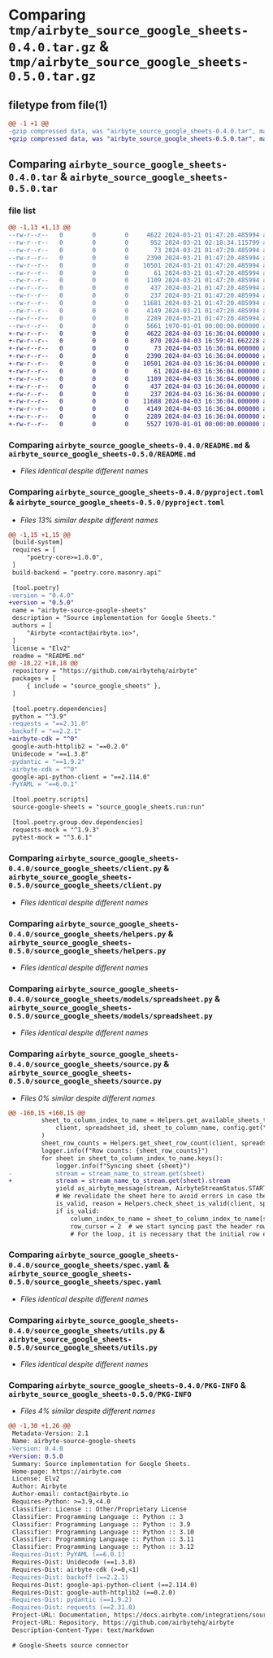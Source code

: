 # Comparing `tmp/airbyte_source_google_sheets-0.4.0.tar.gz` & `tmp/airbyte_source_google_sheets-0.5.0.tar.gz`

## filetype from file(1)

```diff
@@ -1 +1 @@
-gzip compressed data, was "airbyte_source_google_sheets-0.4.0.tar", max compression
+gzip compressed data, was "airbyte_source_google_sheets-0.5.0.tar", max compression
```

## Comparing `airbyte_source_google_sheets-0.4.0.tar` & `airbyte_source_google_sheets-0.5.0.tar`

### file list

```diff
@@ -1,13 +1,13 @@
--rw-r--r--   0        0        0     4622 2024-03-21 01:47:20.485994 airbyte_source_google_sheets-0.4.0/README.md
--rw-r--r--   0        0        0      952 2024-03-21 02:18:34.115799 airbyte_source_google_sheets-0.4.0/pyproject.toml
--rw-r--r--   0        0        0       73 2024-03-21 01:47:20.485994 airbyte_source_google_sheets-0.4.0/source_google_sheets/__init__.py
--rw-r--r--   0        0        0     2390 2024-03-21 01:47:20.485994 airbyte_source_google_sheets-0.4.0/source_google_sheets/client.py
--rw-r--r--   0        0        0    10501 2024-03-21 01:47:20.485994 airbyte_source_google_sheets-0.4.0/source_google_sheets/helpers.py
--rw-r--r--   0        0        0       61 2024-03-21 01:47:20.485994 airbyte_source_google_sheets-0.4.0/source_google_sheets/models/__init__.py
--rw-r--r--   0        0        0     1109 2024-03-21 01:47:20.485994 airbyte_source_google_sheets-0.4.0/source_google_sheets/models/spreadsheet.py
--rw-r--r--   0        0        0      437 2024-03-21 01:47:20.485994 airbyte_source_google_sheets-0.4.0/source_google_sheets/models/spreadsheet_values.py
--rw-r--r--   0        0        0      237 2024-03-21 01:47:20.485994 airbyte_source_google_sheets-0.4.0/source_google_sheets/run.py
--rw-r--r--   0        0        0    11681 2024-03-21 01:47:20.485994 airbyte_source_google_sheets-0.4.0/source_google_sheets/source.py
--rw-r--r--   0        0        0     4149 2024-03-21 01:47:20.485994 airbyte_source_google_sheets-0.4.0/source_google_sheets/spec.yaml
--rw-r--r--   0        0        0     2289 2024-03-21 01:47:20.485994 airbyte_source_google_sheets-0.4.0/source_google_sheets/utils.py
--rw-r--r--   0        0        0     5661 1970-01-01 00:00:00.000000 airbyte_source_google_sheets-0.4.0/PKG-INFO
+-rw-r--r--   0        0        0     4622 2024-04-03 16:36:04.000000 airbyte_source_google_sheets-0.5.0/README.md
+-rw-r--r--   0        0        0      870 2024-04-03 16:59:41.662228 airbyte_source_google_sheets-0.5.0/pyproject.toml
+-rw-r--r--   0        0        0       73 2024-04-03 16:36:04.000000 airbyte_source_google_sheets-0.5.0/source_google_sheets/__init__.py
+-rw-r--r--   0        0        0     2390 2024-04-03 16:36:04.000000 airbyte_source_google_sheets-0.5.0/source_google_sheets/client.py
+-rw-r--r--   0        0        0    10501 2024-04-03 16:36:04.000000 airbyte_source_google_sheets-0.5.0/source_google_sheets/helpers.py
+-rw-r--r--   0        0        0       61 2024-04-03 16:36:04.000000 airbyte_source_google_sheets-0.5.0/source_google_sheets/models/__init__.py
+-rw-r--r--   0        0        0     1109 2024-04-03 16:36:04.000000 airbyte_source_google_sheets-0.5.0/source_google_sheets/models/spreadsheet.py
+-rw-r--r--   0        0        0      437 2024-04-03 16:36:04.000000 airbyte_source_google_sheets-0.5.0/source_google_sheets/models/spreadsheet_values.py
+-rw-r--r--   0        0        0      237 2024-04-03 16:36:04.000000 airbyte_source_google_sheets-0.5.0/source_google_sheets/run.py
+-rw-r--r--   0        0        0    11688 2024-04-03 16:36:04.000000 airbyte_source_google_sheets-0.5.0/source_google_sheets/source.py
+-rw-r--r--   0        0        0     4149 2024-04-03 16:36:04.000000 airbyte_source_google_sheets-0.5.0/source_google_sheets/spec.yaml
+-rw-r--r--   0        0        0     2289 2024-04-03 16:36:04.000000 airbyte_source_google_sheets-0.5.0/source_google_sheets/utils.py
+-rw-r--r--   0        0        0     5527 1970-01-01 00:00:00.000000 airbyte_source_google_sheets-0.5.0/PKG-INFO
```

### Comparing `airbyte_source_google_sheets-0.4.0/README.md` & `airbyte_source_google_sheets-0.5.0/README.md`

 * *Files identical despite different names*

### Comparing `airbyte_source_google_sheets-0.4.0/pyproject.toml` & `airbyte_source_google_sheets-0.5.0/pyproject.toml`

 * *Files 13% similar despite different names*

```diff
@@ -1,15 +1,15 @@
 [build-system]
 requires = [
     "poetry-core>=1.0.0",
 ]
 build-backend = "poetry.core.masonry.api"
 
 [tool.poetry]
-version = "0.4.0"
+version = "0.5.0"
 name = "airbyte-source-google-sheets"
 description = "Source implementation for Google Sheets."
 authors = [
     "Airbyte <contact@airbyte.io>",
 ]
 license = "Elv2"
 readme = "README.md"
@@ -18,22 +18,18 @@
 repository = "https://github.com/airbytehq/airbyte"
 packages = [
     { include = "source_google_sheets" },
 ]
 
 [tool.poetry.dependencies]
 python = "^3.9"
-requests = "==2.31.0"
-backoff = "==2.2.1"
+airbyte-cdk = "^0"
 google-auth-httplib2 = "==0.2.0"
 Unidecode = "==1.3.8"
-pydantic = "==1.9.2"
-airbyte-cdk = "^0"
 google-api-python-client = "==2.114.0"
-PyYAML = "==6.0.1"
 
 [tool.poetry.scripts]
 source-google-sheets = "source_google_sheets.run:run"
 
 [tool.poetry.group.dev.dependencies]
 requests-mock = "^1.9.3"
 pytest-mock = "^3.6.1"
```

### Comparing `airbyte_source_google_sheets-0.4.0/source_google_sheets/client.py` & `airbyte_source_google_sheets-0.5.0/source_google_sheets/client.py`

 * *Files identical despite different names*

### Comparing `airbyte_source_google_sheets-0.4.0/source_google_sheets/helpers.py` & `airbyte_source_google_sheets-0.5.0/source_google_sheets/helpers.py`

 * *Files identical despite different names*

### Comparing `airbyte_source_google_sheets-0.4.0/source_google_sheets/models/spreadsheet.py` & `airbyte_source_google_sheets-0.5.0/source_google_sheets/models/spreadsheet.py`

 * *Files identical despite different names*

### Comparing `airbyte_source_google_sheets-0.4.0/source_google_sheets/source.py` & `airbyte_source_google_sheets-0.5.0/source_google_sheets/source.py`

 * *Files 0% similar despite different names*

```diff
@@ -160,15 +160,15 @@
         sheet_to_column_index_to_name = Helpers.get_available_sheets_to_column_index_to_name(
             client, spreadsheet_id, sheet_to_column_name, config.get("names_conversion")
         )
         sheet_row_counts = Helpers.get_sheet_row_count(client, spreadsheet_id)
         logger.info(f"Row counts: {sheet_row_counts}")
         for sheet in sheet_to_column_index_to_name.keys():
             logger.info(f"Syncing sheet {sheet}")
-            stream = stream_name_to_stream.get(sheet)
+            stream = stream_name_to_stream.get(sheet).stream
             yield as_airbyte_message(stream, AirbyteStreamStatus.STARTED)
             # We revalidate the sheet here to avoid errors in case the sheet was changed after the sync started
             is_valid, reason = Helpers.check_sheet_is_valid(client, spreadsheet_id, sheet)
             if is_valid:
                 column_index_to_name = sheet_to_column_index_to_name[sheet]
                 row_cursor = 2  # we start syncing past the header row
                 # For the loop, it is necessary that the initial row exists when we send a request to the API,
```

### Comparing `airbyte_source_google_sheets-0.4.0/source_google_sheets/spec.yaml` & `airbyte_source_google_sheets-0.5.0/source_google_sheets/spec.yaml`

 * *Files identical despite different names*

### Comparing `airbyte_source_google_sheets-0.4.0/source_google_sheets/utils.py` & `airbyte_source_google_sheets-0.5.0/source_google_sheets/utils.py`

 * *Files identical despite different names*

### Comparing `airbyte_source_google_sheets-0.4.0/PKG-INFO` & `airbyte_source_google_sheets-0.5.0/PKG-INFO`

 * *Files 4% similar despite different names*

```diff
@@ -1,30 +1,26 @@
 Metadata-Version: 2.1
 Name: airbyte-source-google-sheets
-Version: 0.4.0
+Version: 0.5.0
 Summary: Source implementation for Google Sheets.
 Home-page: https://airbyte.com
 License: Elv2
 Author: Airbyte
 Author-email: contact@airbyte.io
 Requires-Python: >=3.9,<4.0
 Classifier: License :: Other/Proprietary License
 Classifier: Programming Language :: Python :: 3
 Classifier: Programming Language :: Python :: 3.9
 Classifier: Programming Language :: Python :: 3.10
 Classifier: Programming Language :: Python :: 3.11
 Classifier: Programming Language :: Python :: 3.12
-Requires-Dist: PyYAML (==6.0.1)
 Requires-Dist: Unidecode (==1.3.8)
 Requires-Dist: airbyte-cdk (>=0,<1)
-Requires-Dist: backoff (==2.2.1)
 Requires-Dist: google-api-python-client (==2.114.0)
 Requires-Dist: google-auth-httplib2 (==0.2.0)
-Requires-Dist: pydantic (==1.9.2)
-Requires-Dist: requests (==2.31.0)
 Project-URL: Documentation, https://docs.airbyte.com/integrations/sources/google-sheets
 Project-URL: Repository, https://github.com/airbytehq/airbyte
 Description-Content-Type: text/markdown
 
 # Google-Sheets source connector
```


